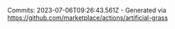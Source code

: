 Commits: 2023-07-06T09:26:43.561Z - Generated via https://github.com/marketplace/actions/artificial-grass
<br>
